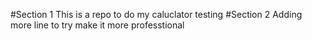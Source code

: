#Section 1
This is a repo to do my caluclator testing
#Section 2
Adding more line to try make it more professtional
